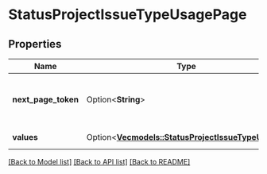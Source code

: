 # StatusProjectIssueTypeUsagePage

## Properties

Name | Type | Description | Notes
------------ | ------------- | ------------- | -------------
**next_page_token** | Option<**String**> | Page token for the next page of issue type usages. | [optional]
**values** | Option<[**Vec<models::StatusProjectIssueTypeUsage>**](StatusProjectIssueTypeUsage.md)> | The list of issue types. | [optional]

[[Back to Model list]](../README.md#documentation-for-models) [[Back to API list]](../README.md#documentation-for-api-endpoints) [[Back to README]](../README.md)


